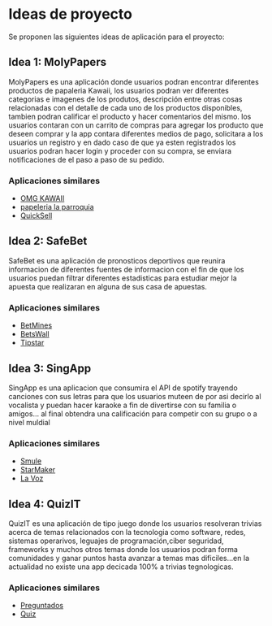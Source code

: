 # Ideas de proyecto

Se proponen las siguientes ideas de aplicación para el proyecto:

## Idea 1: MolyPapers 

MolyPapers es una aplicación donde usuarios podran encontrar diferentes productos de papaleria Kawaii, los usuarios podran ver diferentes categorias e imagenes de los produtos, descripción entre otras cosas relacionadas con el detalle de cada uno de los productos disponibles, tambien podran calificar el producto y hacer comentarios del mismo.
los usuarios contaran con un carrito de compras para agregar los producto que deseen comprar y la app contara diferentes medios de pago, solicitara a los usuarios un registro y en dado caso de que ya esten registrados los usuarios podran hacer login y proceder con su compra, se enviara notificaciones de el paso a paso de su pedido.


### Aplicaciones similares

- [OMG KAWAII](https://play.google.com/store/apps/details?id=com.shoppy.omg_kawaii&hl=es_CO&gl=US)
- [papeleria la parroquia](https://apps.apple.com/co/app/papeleria-la-parroquia/id1500215827)
- [QuickSell](https://play.google.com/store/apps/details?id=co.quicksell.app&hl=es_CO&gl=US)


## Idea 2: SafeBet

SafeBet es una aplicación de pronosticos deportivos que reunira informacion de diferentes fuentes de informacion con el fin de que los usuarios puedan filtrar diferentes estadisticas para estudiar mejor la apuesta que realizaran en alguna de sus casa de apuestas.

### Aplicaciones similares

- [BetMines](https://play.google.com/store/apps/details?id=com.betmines&hl=es_CO&gl=US)
- [BetsWall](https://apps.apple.com/us/app/betswall-football-betting-tips/id1064425227)
- [Tipstar](https://play.google.com/store/apps/details?id=com.unicafe.fsm&hl=es_CO&gl=US)

## Idea 3: SingApp

SingApp es una aplicacion que consumira el API de spotify trayendo canciones con sus letras para que los usuarios muteen de por asi decirlo al vocalista y puedan hacer karaoke a fin de divertirse con su familia o amigos... al final obtendra una calificación para competir con su grupo o a nivel muldial 

### Aplicaciones similares

- [Smule](https://play.google.com/store/apps/details?id=com.smule.singandroid&hl=es_CO&gl=US)
- [StarMaker](https://play.google.com/store/apps/details?id=com.starmakerinteractive.starmaker&hl=es_CO&gl=US)
- [La Voz](https://play.google.com/store/apps/details?id=thevoice.sing.karaoke&hl=es_CO&gl=US)


## Idea 4: QuizIT

QuizIT es una aplicación de tipo juego donde los usuarios resolveran trivias acerca de temas relacionados con la tecnologia como software, redes, sistemas operarivos, leguajes de programación,ciber seguridad, frameworks y muchos otros temas donde los usuarios podran forma comunidades y ganar puntos hasta avanzar a temas mas dificiles...en la actualidad no existe una app decicada 100% a trivias tegnologicas.

### Aplicaciones similares

- [Preguntados](https://play.google.com/store/apps/details?id=com.etermax.preguntados.lite&hl=es_CO&gl=US)
- [Quiz](https://apps.apple.com/co/app/quiz-cultura-general-español/id714981446)




